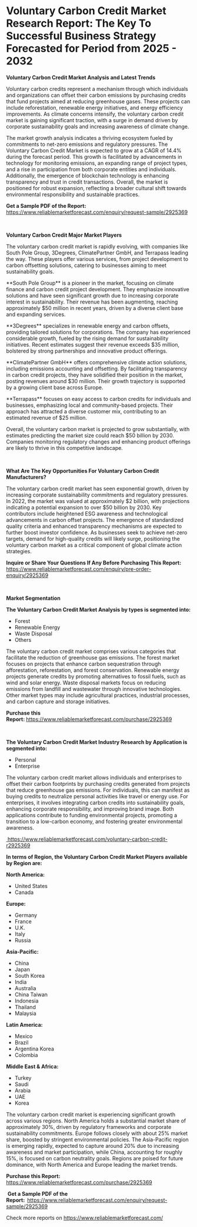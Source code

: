 <p><h1>Voluntary Carbon Credit Market Research Report: The Key To Successful Business Strategy Forecasted for Period from 2025 - 2032</h1></p><p><strong>Voluntary Carbon Credit Market Analysis and Latest Trends</strong></p>
<p><p>Voluntary carbon credits represent a mechanism through which individuals and organizations can offset their carbon emissions by purchasing credits that fund projects aimed at reducing greenhouse gases. These projects can include reforestation, renewable energy initiatives, and energy efficiency improvements. As climate concerns intensify, the voluntary carbon credit market is gaining significant traction, with a surge in demand driven by corporate sustainability goals and increasing awareness of climate change.</p><p>The market growth analysis indicates a thriving ecosystem fueled by commitments to net-zero emissions and regulatory pressures. The Voluntary Carbon Credit Market is expected to grow at a CAGR of 14.4% during the forecast period. This growth is facilitated by advancements in technology for monitoring emissions, an expanding range of project types, and a rise in participation from both corporate entities and individuals. Additionally, the emergence of blockchain technology is enhancing transparency and trust in credit transactions. Overall, the market is positioned for robust expansion, reflecting a broader cultural shift towards environmental responsibility and sustainable practices.</p></p>
<p><strong>Get a Sample PDF of the Report:&nbsp;</strong> <a href="https://www.reliablemarketforecast.com/enquiry/request-sample/2925369?utm_campaign=3049&utm_medium=2&utm_source=Github&utm_content=ia&utm_term=12032025&utm_id=voluntary-carbon-credit">https://www.reliablemarketforecast.com/enquiry/request-sample/2925369</a></p>
<p>&nbsp;</p>
<p><strong>Voluntary Carbon Credit Major Market Players</strong></p>
<p><p>The voluntary carbon credit market is rapidly evolving, with companies like South Pole Group, 3Degrees, ClimatePartner GmbH, and Terrapass leading the way. These players offer various services, from project development to carbon offsetting solutions, catering to businesses aiming to meet sustainability goals.</p><p>**South Pole Group** is a pioneer in the market, focusing on climate finance and carbon credit project development. They emphasize innovative solutions and have seen significant growth due to increasing corporate interest in sustainability. Their revenue has been augmenting, reaching approximately $50 million in recent years, driven by a diverse client base and expanding services.</p><p>**3Degrees** specializes in renewable energy and carbon offsets, providing tailored solutions for corporations. The company has experienced considerable growth, fueled by the rising demand for sustainability initiatives. Recent estimates suggest their revenue exceeds $35 million, bolstered by strong partnerships and innovative product offerings.</p><p>**ClimatePartner GmbH** offers comprehensive climate action solutions, including emissions accounting and offsetting. By facilitating transparency in carbon credit projects, they have solidified their position in the market, posting revenues around $30 million. Their growth trajectory is supported by a growing client base across Europe.</p><p>**Terrapass** focuses on easy access to carbon credits for individuals and businesses, emphasizing local and community-based projects. Their approach has attracted a diverse customer mix, contributing to an estimated revenue of $25 million.</p><p>Overall, the voluntary carbon market is projected to grow substantially, with estimates predicting the market size could reach $50 billion by 2030. Companies monitoring regulatory changes and enhancing product offerings are likely to thrive in this competitive landscape.</p></p>
<p>&nbsp;</p>
<p><strong>What Are The Key Opportunities For Voluntary Carbon Credit Manufacturers?</strong></p>
<p><p>The voluntary carbon credit market has seen exponential growth, driven by increasing corporate sustainability commitments and regulatory pressures. In 2022, the market was valued at approximately $2 billion, with projections indicating a potential expansion to over $50 billion by 2030. Key contributors include heightened ESG awareness and technological advancements in carbon offset projects. The emergence of standardized quality criteria and enhanced transparency mechanisms are expected to further boost investor confidence. As businesses seek to achieve net-zero targets, demand for high-quality credits will likely surge, positioning the voluntary carbon market as a critical component of global climate action strategies.</p></p>
<p><strong>Inquire or Share Your Questions If Any Before Purchasing This Report:</strong> <a href="https://www.reliablemarketforecast.com/enquiry/pre-order-enquiry/2925369?utm_campaign=3049&utm_medium=2&utm_source=Github&utm_content=ia&utm_term=12032025&utm_id=voluntary-carbon-credit">https://www.reliablemarketforecast.com/enquiry/pre-order-enquiry/2925369</a></p>
<p>&nbsp;</p>
<p><strong>Market Segmentation</strong></p>
<p><strong>The Voluntary Carbon Credit Market Analysis by types is segmented into:</strong></p>
<p><ul><li>Forest</li><li>Renewable Energy</li><li>Waste Disposal</li><li>Others</li></ul></p>
<p><p>The voluntary carbon credit market comprises various categories that facilitate the reduction of greenhouse gas emissions. The forest market focuses on projects that enhance carbon sequestration through afforestation, reforestation, and forest conservation. Renewable energy projects generate credits by promoting alternatives to fossil fuels, such as wind and solar energy. Waste disposal markets focus on reducing emissions from landfill and wastewater through innovative technologies. Other market types may include agricultural practices, industrial processes, and carbon capture and storage initiatives.</p></p>
<p><strong>Purchase this Report:&nbsp;</strong><a href="https://www.reliablemarketforecast.com/purchase/2925369?utm_campaign=3049&utm_medium=2&utm_source=Github&utm_content=ia&utm_term=12032025&utm_id=voluntary-carbon-credit">https://www.reliablemarketforecast.com/purchase/2925369</a></p>
<p>&nbsp;</p>
<p><strong>The Voluntary Carbon Credit Market Industry Research by Application is segmented into:</strong></p>
<p><ul><li>Personal</li><li>Enterprise</li></ul></p>
<p><p>The voluntary carbon credit market allows individuals and enterprises to offset their carbon footprints by purchasing credits generated from projects that reduce greenhouse gas emissions. For individuals, this can manifest as buying credits to neutralize personal activities like travel or energy use. For enterprises, it involves integrating carbon credits into sustainability goals, enhancing corporate responsibility, and improving brand image. Both applications contribute to funding environmental projects, promoting a transition to a low-carbon economy, and fostering greater environmental awareness.</p></p>
<p><a href="https://www.reliablemarketforecast.com/voluntary-carbon-credit-r2925369?utm_campaign=3049&utm_medium=2&utm_source=Github&utm_content=ia&utm_term=12032025&utm_id=voluntary-carbon-credit">&nbsp;https://www.reliablemarketforecast.com/voluntary-carbon-credit-r2925369</a></p>
<p><strong>In terms of Region, the Voluntary Carbon Credit Market Players available by Region are:</strong></p>
<p>
    <p> <strong> North America: </strong>
        <ul>
            <li>United States</li>
            <li>Canada</li>
        </ul>
        </p> 
    <p> <strong> Europe: </strong>
        <ul>
            <li>Germany</li>
            <li>France</li>
            <li>U.K.</li>
            <li>Italy</li>
            <li>Russia</li>
        </ul>
        </p> 
    <p> <strong> Asia-Pacific: </strong>
        <ul>
            <li>China</li>
            <li>Japan</li>
            <li>South Korea</li>
            <li>India</li>
            <li>Australia</li>
            <li>China Taiwan</li>
            <li>Indonesia</li>
            <li>Thailand</li>
            <li>Malaysia</li>
        </ul>
        </p> 
    <p> <strong> Latin America: </strong>
        <ul>
            <li>Mexico</li>
            <li>Brazil</li>
            <li>Argentina Korea</li>
            <li>Colombia</li>
        </ul>
        </p> 
    <p> <strong> Middle East & Africa: </strong>
        <ul>
            <li>Turkey</li>
            <li>Saudi</li>
            <li>Arabia</li>
            <li>UAE</li>
            <li>Korea</li>
        </ul>
    </p>
    </p>
<p><p>The voluntary carbon credit market is experiencing significant growth across various regions. North America holds a substantial market share of approximately 30%, driven by regulatory frameworks and corporate sustainability commitments. Europe follows closely with about 25% market share, boosted by stringent environmental policies. The Asia-Pacific region is emerging rapidly, expected to capture around 20% due to increasing awareness and market participation, while China, accounting for roughly 15%, is focused on carbon neutrality goals. Regions are poised for future dominance, with North America and Europe leading the market trends.</p></p>
<p><strong>Purchase this Report: </strong><a href="https://www.reliablemarketforecast.com/purchase/2925369?utm_campaign=3049&utm_medium=2&utm_source=Github&utm_content=ia&utm_term=12032025&utm_id=voluntary-carbon-credit">https://www.reliablemarketforecast.com/purchase/2925369</a></p>
<p>&nbsp;<strong>Get a Sample PDF of the Report:&nbsp;&nbsp;</strong><a href="https://www.reliablemarketforecast.com/enquiry/request-sample/2925369?utm_campaign=3049&utm_medium=2&utm_source=Github&utm_content=ia&utm_term=12032025&utm_id=voluntary-carbon-credit">https://www.reliablemarketforecast.com/enquiry/request-sample/2925369</a></p>
<p><strong></strong></p>
<p>Check more reports on <a href="https://www.reliablemarketforecast.com/?utm_campaign=3049&utm_medium=2&utm_source=Github&utm_content=ia&utm_term=12032025&utm_id=voluntary-carbon-credit">https://www.reliablemarketforecast.com/</a></p>